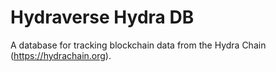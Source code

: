 # Hydraverse Hydra DB

A database for tracking blockchain data from the Hydra Chain (https://hydrachain.org).

